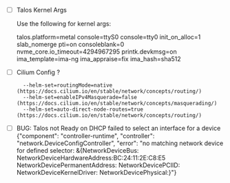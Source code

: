 - [ ] Talos Kernel Args

    Use the following for kernel args:

    talos.platform=metal console=ttyS0 console=tty0 init_on_alloc=1 slab_nomerge pti=on consoleblank=0 nvme_core.io_timeout=4294967295 printk.devkmsg=on ima_template=ima-ng ima_appraise=fix ima_hash=sha512

- [ ] Cilium Config ?

        --helm-set=routingMode=native  (https://docs.cilium.io/en/stable/network/concepts/routing/)
        --helm-set=enableIPv4Masquerade=false  (https://docs.cilium.io/en/stable/network/concepts/masquerading/)
        --helm-set=auto-direct-node-routes=true  (https://docs.cilium.io/en/stable/network/concepts/routing/)

- [ ] BUG: Talos not Ready on DHCP
    failed to select an interface for a device {"component": "controller-runtime", "controller": "network.DeviceConfigController", "error": "no matching
    network device for defined selector: &{NetworkDeviceBus: NetworkDeviceHardwareAddress:BC:24:11:2E:C8:E5 NetworkDevicePermanentAddress: NetworkDevicePCIID: NetworkDeviceKernelDriver: NetworkDevicePhysical:<nil>}"}

